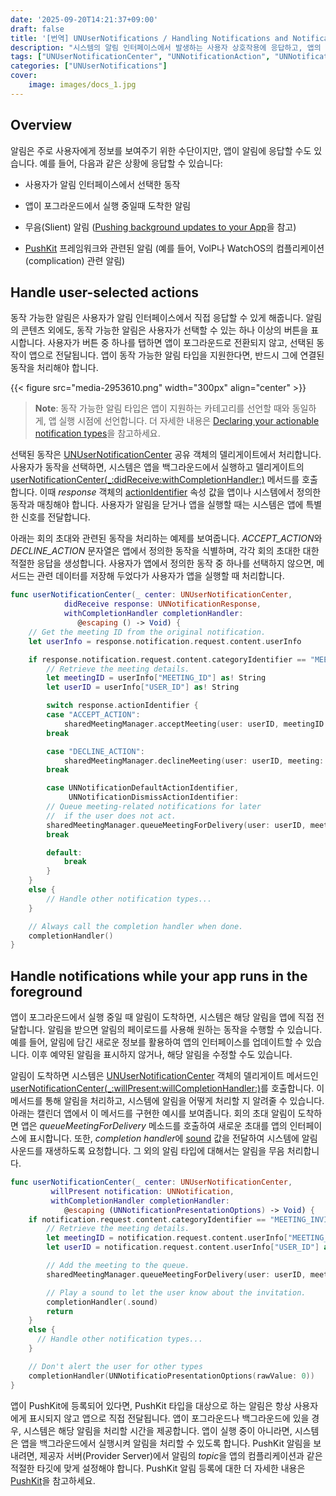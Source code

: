 ```yaml
---
date: '2025-09-20T14:21:37+09:00'
draft: false
title: '[번역] UNUserNotifications / Handling Notifications and Notification Related Actions (애플 공식 문서)'
description: "시스템의 알림 인터페이스에서 발생하는 사용자 상호작용에 응답하고, 앱의 사용자 지정 동작을 처리하세요."
tags: ["UNUserNotificationCenter", "UNNotificationAction", "UNNotificationCategory"]
categories: ["UNUserNotifications"]
cover:
    image: images/docs_1.jpg
---
```


## Overview

알림은 주로 사용자에게 정보를 보여주기 위한 수단이지만, 앱이 알림에 응답할 수도 있습니다. 예를 들어, 다음과 같은 상황에 응답할 수 있습니다:

* 사용자가 알림 인터페이스에서 선택한 동작

* 앱이 포그라운드에서 실행 중일때 도착한 알림

* 무음(Slient) 알림 ([Pushing background updates to your App](https://developer.apple.com/documentation/usernotifications/pushing-background-updates-to-your-app)을 참고)

* [PushKit](https://developer.apple.com/documentation/PushKit) 프레임워크와 관련된 알림 (예를 들어, VolP나 WatchOS의 컴플리케이션(complication) 관련 알림)

## Handle user-selected actions

동작 가능한 알림은 사용자가 알림 인터페이스에서 직접 응답할 수 있게 해줍니다. 알림의 콘텐츠 외에도, 동작 가능한 알림은 사용자가 선택할 수 있는 하나 이상의 버튼을 표시합니다. 사용자가 버튼 중 하나를 탭하면 앱이 포그라운드로 전환되지 않고, 선택된 동작이 앱으로 전달됩니다. 앱이 동작 가능한 알림 타입을 지원한다면, 반드시 그에 연결된 동작을 처리해야 합니다.

{{< figure src="media-2953610.png" width="300px" align="center" >}}

> **Note**:
> 동작 가능한 알림 타입은 앱이 지원하는 카테고리를 선언할 때와 동일하게, 앱 실행 시점에 선언합니다. 더 자세한 내용은 [Declaring your actionable notification types](https://developer.apple.com/documentation/usernotifications/declaring-your-actionable-notification-types)을 참고하세요.

선택된 동작은 [UNUserNotificationCenter](https://developer.apple.com/documentation/usernotifications/unusernotificationcenter) 공유 객체의 델리게이트에서 처리합니다. 사용자가 동작을 선택하면, 시스템은 앱을 백그라운드에서 실행하고 델리게이트의 [userNotificationCenter(_:didReceive:withCompletionHandler:)](https://developer.apple.com/documentation/usernotifications/unusernotificationcenterdelegate/usernotificationcenter(_:didreceive:withcompletionhandler:)) 메서드를 호출합니다. 이때 *response* 객체의 [actionIdentifier](https://developer.apple.com/documentation/usernotifications/unnotificationresponse/actionidentifier) 속성 값을 앱이나 시스템에서 정의한 동작과 매칭해야 합니다. 사용자가 알림을 닫거나 앱을 실행할 때는 시스템은 앱에 특별한 신호를 전달합니다. 

아래는 회의 초대와 관련된 동작을 처리하는 예제를 보여줍니다. *ACCEPT_ACTION*와 *DECLINE_ACTION* 문자열은 앱에서 정의한 동작을 식별하며, 각각 회의 초대한 대한 적절한 응답을 생성합니다. 사용자가 앱에서 정의한 동작 중 하나를 선택하지 않으면, 메서드는 관련 데이터를 저장해 두었다가 사용자가 앱을 실행할 때 처리합니다.

```swift
func userNotificationCenter(_ center: UNUserNotificationCenter,
            didReceive response: UNNotificationResponse,
            withCompletionHandler completionHandler: 
               @escaping () -> Void) {
    // Get the meeting ID from the original notification.
    let userInfo = response.notification.request.content.userInfo

    if response.notification.request.content.categoryIdentifier == "MEETING_INVITATION" {
        // Retrieve the meeting details.
        let meetingID = userInfo["MEETING_ID"] as! String
        let userID = userInfo["USER_ID"] as! String

        switch response.actionIdentifier {
        case "ACCEPT_ACTION":
            sharedMeetingManager.acceptMeeting(user: userID, meetingID: meetingID)
        break

        case "DECLINE_ACTION":
            sharedMeetingManager.declineMeeting(user: userID, meeting: meetingID)
        break

        case UNNotificationDefaultActionIdentifier,
             UNNotificationDismissActionIdentifier:
        // Queue meeting-related notifications for later
        //  if the user does not act.
        sharedMeetingManager.queueMeetingForDelivery(user: userID, meetingID: meetingID)
        break

        default:
            break
        }
    } 
    else {
        // Handle other notification types...
    }

    // Always call the completion handler when done.
    completionHandler()
}
```

## Handle notifications while your app runs in the foreground

앱이 포그라운드에서 실행 중일 때 알림이 도착하면, 시스템은 해당 알림을 앱에 직접 전달합니다. 알림을 받으면 알림의 페이로드를 사용해 원하는 동작을 수행할 수 있습니다. 예를 들어, 알림에 담긴 새로운 정보를 활용하여 앱의 인터페이스를 업데이트할 수 있습니다. 이후 예약된 알림을 표시하지 않거나, 해당 알림을 수정할 수도 있습니다.  

알림이 도착하면 시스템은 [UNUserNotificationCenter](https://developer.apple.com/documentation/usernotifications/unusernotificationcenter) 객체의 델리게이트 메서드인 [userNotificationCenter(_:willPresent:willCompletionHandler:)](https://developer.apple.com/documentation/usernotifications/unusernotificationcenterdelegate/usernotificationcenter(_:willpresent:withcompletionhandler:))를 호출합니다. 이 메서드를 통해 알림을 처리하고, 시스템에 알림을 어떻게 처리할 지 알려줄 수 있습니다. 아래는 캘린더 앱에서 이 메서드를 구현한 예시를 보여줍니다. 회의 초대 알림이 도착하면 앱은 *queueMeetingForDelivery* 메소드를 호출하여 새로운 초대를 앱의 인터페이스에 표시합니다. 또한, *completion handler*에 [sound](https://developer.apple.com/documentation/usernotifications/unnotificationpresentationoptions/sound) 값을 전달하여 시스템에 알림 사운드를 재생하도록 요청합니다. 그 외의 알림 타입에 대해서는 알림을 무음 처리합니다.

```swift
func userNotificationCenter(_ center: UNUserNotificationCenter,
         willPresent notification: UNNotification,
         withCompletionHandler completionHandler: 
            @escaping (UNNotificationPresentationOptions) -> Void) {
    if notification.request.content.categoryIdentifier == "MEETING_INVITATION" {
        // Retrieve the meeting details.
        let meetingID = notification.request.content.userInfo["MEETING_ID"] as! String
        let userID = notification.request.content.userInfo["USER_ID"] as! String

        // Add the meeting to the queue.
        sharedMeetingManager.queueMeetingForDelivery(user: userID, meetingID: meetingID)

        // Play a sound to let the user know about the invitation.
        completionHandler(.sound)
        return
    }
    else {
      // Handle other notification types...
    }

    // Don't alert the user for other types
    completionHandler(UNNotificatioPresentationOptions(rawValue: 0))
}
```

앱이 PushKit에 등록되어 있다면, PushKit 타입을 대상으로 하는 알림은 항상 사용자에게 표시되지 않고 앱으로 직접 전달됩니다. 앱이 포그라운드나 백그라운드에 있을 경우, 시스템은 해당 알림을 처리할 시간을 제공합니다. 앱이 실행 중이 아니라면, 시스템은 앱을 백그라운드에서 실행시켜 알림을 처리할 수 있도록 합니다. PushKit 알림을 보내려면, 제공자 서버(Provider Server)에서 알림의 *topic*을 앱의 컴플리케이션과 같은 적절한 타깃에 맞게 설정해야 합니다. PushKit 알림 등록에 대한 더 자세한 내용은 [PushKit](https://developer.apple.com/documentation/PushKit)을 참고하세요.